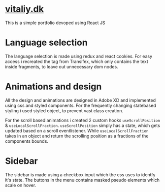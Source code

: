 # [vitaliy.dk](https://vitaliy.dk/)
This is a simple portfolio devoped using React JS

# Language selection
The language selection is made using redux and react cookies. For easy access i recreated the <T> tag from Transifex, which only contains the text inside fragments, to leave out unnecessary dom nodes.
  
# Animations and design
  All the design and animations are designed in Adobe XD and implemented using css and styled components. For the frequently changing statebased styling i used styled object, to prevent vast class creation.
  
For the scroll based animations i created 2 custom hooks ```useScrollPosition``` & ```useLocalScrollFraction```. ```useScrollPosition``` simply has a state, which gets updated based on a scroll eventlistener. While ```useLocalScrollFraction``` takes in an object and return the scrolling position as a fractions of the components bounds.
  

  # Sidebar
  The sidebar is made using a checkbox input which the css uses to identfy it's state. The buttons in the menu contains masked pseudo elements which scale on hover.
